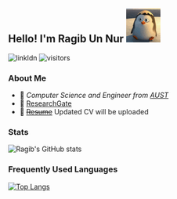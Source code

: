 <!--
**rafaelragib/rafaelragib** is a ✨ _special_ ✨ repository because its `README.md` (this file) appears on your GitHub profile.
!-->
## Hello! I'm Ragib Un Nur <img src="https://github.com/rafaelragib/rafaelragib/blob/main/tenor.gif" width="70px">
![linkldn](https://img.shields.io/static/v1?logo=linkedin&label&message=linkedin&color=blue)
![visitors](https://visitor-badge-reloaded.herokuapp.com/badge?page_id=<rafaelragib.rafaelragib>&color=<blue>)

### About Me

* :school: *Computer Science and Engineer from [AUST](http://www.aust.edu)*
* :microscope: [ResearchGate](https://www.researchgate.net/profile/Ragib_Un_Nur)
* :page_with_curl: ~~[Resume](https://drive.google.com/file/d/1lnTjDYz6_w3C1SXjAaDogO5Ig8bQYY2N/view?usp=sharing)~~ Updated CV will be uploaded

### Stats

![Ragib's GitHub stats](https://github-readme-stats.vercel.app/api?username=rafaelragib&show_icons=true&theme=vue)

### Frequently Used Languages

[![Top Langs](https://github-readme-stats.vercel.app/api/top-langs/?username=rafaelragib&layout=compact)](https://github.com/anuraghazra/github-readme-stats)
